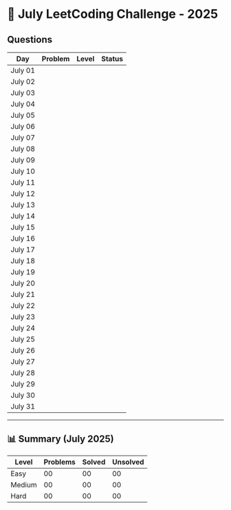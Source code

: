 # 📅 July LeetCoding Challenge - 2025

## Questions

| Day | Problem | Level | Status |
| --- | ------- | ----- | ------ |
| July 01 | []() |  |  |
| July 02 | []() |  |  |
| July 03 | []() |  |  |
| July 04 | []() |  |  |
| July 05 | []() |  |  |
| July 06 | []() |  |  |
| July 07 | []() |  |  |
| July 08 | []() |  |  |
| July 09 | []() |  |  |
| July 10 | []() |  |  |
| July 11 | []() |  |  |
| July 12 | []() |  |  |
| July 13 | []() |  |  |
| July 14 | []() |  |  |
| July 15 | []() |  |  |
| July 16 | []() |  |  |
| July 17 | []() |  |  |
| July 18 | []() |  |  |
| July 19 | []() |  |  |
| July 20 | []() |  |  |
| July 21 | []() |  |  |
| July 22 | []() |  |  |
| July 23 | []() |  |  |
| July 24 | []() |  |  |
| July 25 | []() |  |  |
| July 26 | []() |  |  |
| July 27 | []() |  |  |
| July 28 | []() |  |  |
| July 29 | []() |  |  |
| July 30 | []() |  |  |
| July 31 | []() |  |  |

---

## 📊 Summary (July 2025)

| Level  | Problems | Solved | Unsolved |
| ------ | -------- | ------ | -------- |
| Easy   | 00       | 00     | 00       |
| Medium | 00       | 00     | 00       |
| Hard   | 00       | 00     | 00       |
